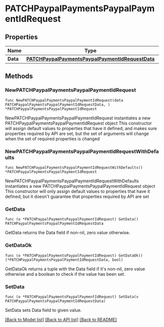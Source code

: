 # PATCHPaypalPaymentsPaypalPaymentIdRequest

## Properties

Name | Type | Description | Notes
------------ | ------------- | ------------- | -------------
**Data** | [**PATCHPaypalPaymentsPaypalPaymentIdRequestData**](PATCHPaypalPaymentsPaypalPaymentIdRequestData.md) |  | 

## Methods

### NewPATCHPaypalPaymentsPaypalPaymentIdRequest

`func NewPATCHPaypalPaymentsPaypalPaymentIdRequest(data PATCHPaypalPaymentsPaypalPaymentIdRequestData, ) *PATCHPaypalPaymentsPaypalPaymentIdRequest`

NewPATCHPaypalPaymentsPaypalPaymentIdRequest instantiates a new PATCHPaypalPaymentsPaypalPaymentIdRequest object
This constructor will assign default values to properties that have it defined,
and makes sure properties required by API are set, but the set of arguments
will change when the set of required properties is changed

### NewPATCHPaypalPaymentsPaypalPaymentIdRequestWithDefaults

`func NewPATCHPaypalPaymentsPaypalPaymentIdRequestWithDefaults() *PATCHPaypalPaymentsPaypalPaymentIdRequest`

NewPATCHPaypalPaymentsPaypalPaymentIdRequestWithDefaults instantiates a new PATCHPaypalPaymentsPaypalPaymentIdRequest object
This constructor will only assign default values to properties that have it defined,
but it doesn't guarantee that properties required by API are set

### GetData

`func (o *PATCHPaypalPaymentsPaypalPaymentIdRequest) GetData() PATCHPaypalPaymentsPaypalPaymentIdRequestData`

GetData returns the Data field if non-nil, zero value otherwise.

### GetDataOk

`func (o *PATCHPaypalPaymentsPaypalPaymentIdRequest) GetDataOk() (*PATCHPaypalPaymentsPaypalPaymentIdRequestData, bool)`

GetDataOk returns a tuple with the Data field if it's non-nil, zero value otherwise
and a boolean to check if the value has been set.

### SetData

`func (o *PATCHPaypalPaymentsPaypalPaymentIdRequest) SetData(v PATCHPaypalPaymentsPaypalPaymentIdRequestData)`

SetData sets Data field to given value.



[[Back to Model list]](../README.md#documentation-for-models) [[Back to API list]](../README.md#documentation-for-api-endpoints) [[Back to README]](../README.md)


